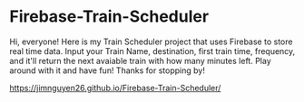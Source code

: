 # Firebase-Train-Scheduler

Hi, everyone! Here is my Train Scheduler project that uses Firebase to store real time data. Input your Train Name, destination, first train time, frequency, and it'll return the next avaiable train with how many minutes left. Play around with it and have fun! Thanks
for stopping by!

https://jimnguyen26.github.io/Firebase-Train-Scheduler/
